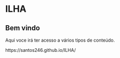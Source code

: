 # ILHA
<h2>Bem vindo</h2>
<p>Aqui voce irá ter acesso a vários tipos de conteúdo.</p>
https://santos246.github.io/ILHA/
